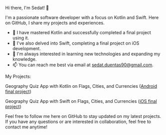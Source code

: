 Hi there, I'm Sedat! 👋

I'm a passionate software developer with a focus on Kotlin and Swift. Here on GitHub, I share my projects and experiences.

- 💼 I have mastered Kotlin and successfully completed a final project using it.
- 💼 I've also delved into Swift, completing a final project on iOS development.
- 🌱 I'm always interested in learning new technologies and expanding my knowledge.
- 📫 You can reach me best via email at sedat.duentas90@gmail.com.

My Projects:

Geography Quiz App with Kotlin on Flags, Cities, and Currencies 
([Android final project](https://github.com/Sedat-Duentas/android-abschluss-Sedat-Duentas))

Geography Quiz App with Swift on Flags, Cities, and Currencies
([iOS final project](https://github.com/Sedat-Duentas/GeoQuiz_IOS))

Feel free to follow me here on GitHub to stay updated on my latest projects. If you have any questions or are interested in collaboration, feel free to contact me anytime!
